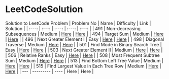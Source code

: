 # LeetCodeSolution

Solution to LeetCode Problem
| Problem No | Name | Difficulty | Link | Solution |
| :---:   | :---: | :---: | :---: | :---: |
| 491 | Non-decreasing Subsequences |  Medium  | [Here](https://leetcode.com/problems/non-decreasing-subsequences/)   | [Here](https://github.com/takadashin/LeetCodeSolution/tree/main/491.%20Non-decreasing%20Subsequences)   |
| 494 | Target Sum |  Medium  | [Here](https://leetcode.com/problems/target-sum/)   | [Here](https://github.com/takadashin/LeetCodeSolution/tree/main/494.%20Target%20Sum)   |
| 496 | Next Greater Element I |  Easy  | [Here](https://leetcode.com/problems/next-greater-element-i/description/)   | [Here](https://github.com/takadashin/LeetCodeSolution/tree/main/496.%20Next%20Greater%20Element%20I)   |
| 498 | Diagonal Traverse |  Medium  | [Here](https://leetcode.com/problems/diagonal-traverse/description/)   | [Here](https://github.com/takadashin/LeetCodeSolution/tree/main/498.%20Diagonal%20Traverse)   |
| 501 | Find Mode in Binary Search Tree |  Easy  | [Here](https://leetcode.com/problems/find-mode-in-binary-search-tree/)   | [Here](https://github.com/takadashin/LeetCodeSolution/tree/main/501.%20Find%20Mode%20in%20Binary%20Search%20Tree)   |
| 503 | Next Greater Element II |  Medium  | [Here](https://leetcode.com/problems/next-greater-element-ii/description/)   | [Here](https://github.com/takadashin/LeetCodeSolution/tree/main/503.%20Next%20Greater%20Element%20II)   |
| 506 | Relative Ranks |  Easy  | [Here](https://leetcode.com/problems/relative-ranks/description/)   | [Here](https://github.com/takadashin/LeetCodeSolution/tree/main/506.%20Relative%20Ranks)   |
| 508 | Most Frequent Subtree Sum |  Medium  | [Here](https://leetcode.com/problems/most-frequent-subtree-sum/description/)   | [Here](https://github.com/takadashin/LeetCodeSolution/tree/main/508.%20Most%20Frequent%20Subtree%20Sum)   |
| 513 | Find Bottom Left Tree Value |  Medium  | [Here](https://leetcode.com/problems/find-bottom-left-tree-value/description/)   | [Here](https://github.com/takadashin/LeetCodeSolution/tree/main/513.%20Find%20Bottom%20Left%20Tree%20Value)   |
| 515 | Find Largest Value in Each Tree Row |  Medium  | [Here](https://leetcode.com/problems/find-largest-value-in-each-tree-row/description/)   | [Here](https://github.com/takadashin/LeetCodeSolution/tree/main/515.%20Find%20Largest%20Value%20in%20Each%20Tree%20Row)   |
| --- | --------- |  ----  | Here   | Here   |
